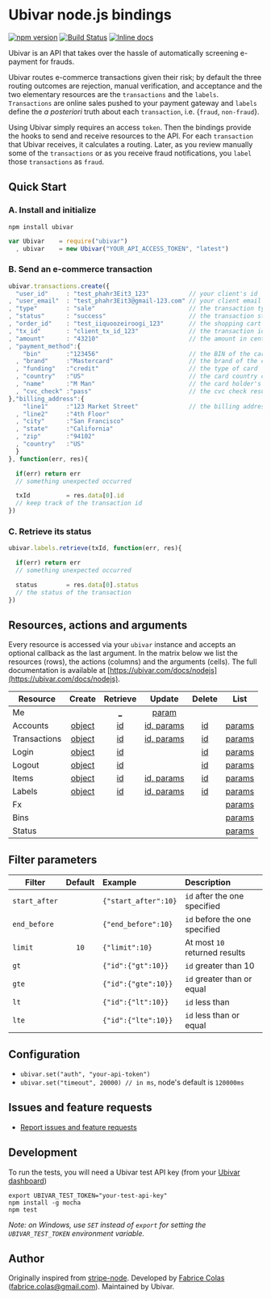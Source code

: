 # Ubivar node.js bindings 
[![npm version](https://badge.fury.io/js/ubivar.svg)](http://badge.fury.io/js/ubivar) [![Build Status](https://travis-ci.org/ubivar/ubivar-node.png?branch=master)](https://travis-ci.org/ubivar/ubivar-node)  [![Inline docs](http://inch-ci.org/github/ubivar/ubivar-node.svg?branch=master)](http://inch-ci.org/github/ubivar/ubivar-node)
 
Ubivar is an API that takes over the hassle of automatically screening
e-payment for frauds. 

Ubivar routes e-commerce transactions given their risk; by default the three
routing outcomes are rejection, manual verification, and acceptance and the two
elementary resources are the `transactions` and the `labels`.  `Transactions`
are online sales pushed to your payment gateway and `labels` define the *a
posteriori* truth about each `transaction`, i.e. {`fraud`, `non-fraud`}. 

Using Ubivar simply requires an access `token`. Then the bindings provide the
hooks to send and receive resources to the API. For each `transaction` that
Ubivar receives, it calculates a routing. Later, as you review manually some of
the `transactions` or as you receive fraud notifications, you `label` 
those `transactions` as `fraud`. 

## Quick Start

### A. Install and initialize 

`npm install ubivar`

```js
var Ubivar    = require("ubivar")
  , ubivar    = new Ubivar("YOUR_API_ACCESS_TOKEN", "latest")
```

### B. Send an e-commerce transaction
```js
ubivar.transactions.create({
  "user_id"     : "test_phahr3Eit3_123"           // your client's id
, "user_email"  : "test_phahr3Eit3@gmail-123.com" // your client email
, "type"        : "sale"                          // the transaction type
, "status"      : "success"                       // the transaction status 
, "order_id"    : "test_iiquoozeiroogi_123"       // the shopping cart id
, "tx_id"       : "client_tx_id_123"              // the transaction id 
, "amount"      : "43210"                         // the amount in cents
, "payment_method":{
    "bin"       :"123456"                         // the BIN of the card
  , "brand"     :"Mastercard"                     // the brand of the card
  , "funding"   :"credit"                         // the type of card
  , "country"   :"US"                             // the card country code
  , "name"      :"M Man"                          // the card holder's name
  , "cvc_check" :"pass"                           // the cvc check result
},"billing_address":{
    "line1"     :"123 Market Street"              // the billing address
  , "line2"     :"4th Floor"                       
  , "city"      :"San Francisco"
  , "state"     :"California"
  , "zip"       :"94102"
  , "country"   :"US"
  }
}, function(err, res){

  if(err) return err 
  // something unexpected occurred

  txId          = res.data[0].id 
  // keep track of the transaction id 
})
```

### C. Retrieve its status 
```js
ubivar.labels.retrieve(txId, function(err, res){

  if(err) return err
  // something unexpected occurred

  status        = res.data[0].status
  // the status of the transaction
})
```

## Resources, actions and arguments 
Every resource is accessed via your `ubivar` instance and accepts an optional
callback as the last argument. In the matrix below we list the resources
(rows), the actions (columns) and the arguments (cells). The full documentation
is available at
[https://ubivar.com/docs/nodejs](https://ubivar.com/docs/nodejs). 

| Resource      | Create | Retrieve | Update | Delete | List   |
| ------------- |:------:|:--------:|:------:|:------:|:------:|
| Me            |        |<a href="https://ubivar.com/docs/nodejs#retrieve_your_information">_</a>  |<a href="https://ubivar.com/docs/nodejs#retrieve_your_information">param</a>|        |        |
| Accounts      |<a href="https://ubivar.com/docs/nodejs#create_an_account">object</a>|<a href="https://ubivar.com/docs/nodejs#retrieve_an_account">id</a>  |<a href="https://ubivar.com/docs/nodejs#update_an_account">id, params</a>|<a href="https://ubivar.com/docs/nodejs#delete_an_account">id</a>|<a href="https://ubivar.com/docs/nodejs#list_accounts">params</a>|
| Transactions  |<a href="https://ubivar.com/docs/nodejs#create_a_transaction">object</a>| <a href="https://ubivar.com/docs/nodejs#retrieve_a_transaction">id</a>  |<a href="https://ubivar.com/docs/nodejs#update_a_transaction">id, params</a>|<a href="https://ubivar.com/docs/nodejs#delete_a_transaction">id</a>|<a href="https://ubivar.com/docs/nodejs#list_transactions">params</a>|
| Login         |<a href="https://ubivar.com/docs/nodejs#create_login_event">object</a>|<a href="https://ubivar.com/docs/nodejs#retrieve_login_event">id</a>  |        |<a href="https://ubivar.com/docs/nodejs#delete_login_event">id</a>|<a href="https://ubivar.com/docs/nodejs#list_login_events">params</a>|
| Logout        |<a href="https://ubivar.com/docs/nodejs#create_logout_event">object</a>|<a href="https://ubivar.com/docs/nodejs#retrieve_logout_event">id</a>  |        |<a href="https://ubivar.com/docs/nodejs#delete_logout_event">id</a>|<a href="https://ubivar.com/docs/nodejs#list_logout_events">params</a>|
| Items         |<a href="https://ubivar.com/docs/nodejs#create_item">object</a>|<a href="https://ubivar.com/docs/nodejs#retrieve_item">id</a>  |<a href="https://ubivar.com/docs/nodejs#update_item">id, params</a>|<a href="https://ubivar.com/docs/nodejs#delete_item">id</a>|<a href="https://ubivar.com/docs/nodejs#list_items">params</a>|
| Labels        |<a href="https://ubivar.com/docs/nodejs#create_label">object</a>|<a href="https://ubivar.com/docs/nodejs#retrieve_label">id</a>  |<a href="https://ubivar.com/docs/nodejs#update_label">id, params</a>|<a href="https://ubivar.com/docs/nodejs#delete_label">id</a>|<a href="https://ubivar.com/docs/nodejs#list_labels">params</a>|
| Fx            |        |          |        |        |<a href="https://ubivar.com/docs/nodejs#list_fx">params</a>|
| Bins          |        |          |        |        |<a href="https://ubivar.com/docs/nodejs#list_bin">params</a>|
| Status        |        |          |        |        |<a href="https://ubivar.com/docs/nodejs#list_status">params</a>|

## Filter parameters

| Filter        | Default | Example             | Description                   |
| ------------- |:-------:|:--------------------|:------------------------------|
| `start_after` |         | `{"start_after":10}`| `id` after the one specified  |
| `end_before`  |         | `{"end_before":10}` | `id` before the one specified |
| `limit`       | `10`    | `{"limit":10}`      | At most `10` returned results |
| `gt`          |         | `{"id":{"gt":10}}`  | `id` greater than 10          |
| `gte`         |         | `{"id":{"gte":10}}` | `id` greater than or equal    |
| `lt`          |         | `{"id":{"lt":10}}`  | `id` less than                |
| `lte`         |         | `{"id":{"lte":10}}` | `id` less than or equal       |

## Configuration

+ `ubivar.set("auth", "your-api-token")`
+ `ubivar.set("timeout", 20000) // in ms`, node's default is `120000ms`

## Issues and feature requests 

+ [Report issues and feature requests](https://github.com/ubivar/ubivar-node/issues)

## Development

To run the tests, you will need a Ubivar test API key (from your [Ubivar dashboard](https://my.ubivar.com))

```
export UBIVAR_TEST_TOKEN="your-test-api-key"
npm install -g mocha
npm test
```
*Note: on Windows, use `SET` instead of `export` for setting the `UBIVAR_TEST_TOKEN` environment variable.*

## Author

Originally inspired from [stripe-node](https://github.com/stripe/stripe-node). Developed by [Fabrice Colas](https://fabricecolas.me) ([fabrice.colas@gmail.com](mailto:fabrice.colas@gmail.com)). Maintained by Ubivar. 
